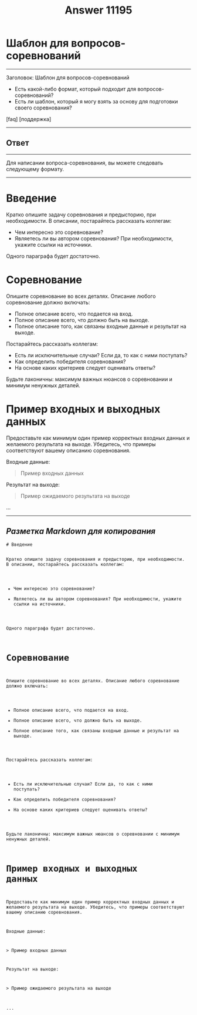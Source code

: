 ﻿---
title: "Answer 11195"
se.owner.user_id: 6
se.owner.display_name: "Nicolas Chabanovsky"
se.owner.link: "https://ru.meta.stackoverflow.com/users/6/nicolas-chabanovsky"
se.answer_id: 11195
se.question_id: 11193
se.post_type: answer
se.is_accepted: False
---
<h1>Шаблон для вопросов-соревнований</h1>
<hr />
<p>Заголовок: Шаблон для вопросов-соревнований</p>
<ul>
<li>Есть какой-либо формат, который подходит для вопросов-соревнований?</li>
<li>Есть ли шаблон, который я могу взять за основу для подготовки своего соревнования?</li>
</ul>
<p>[faq] [поддержка]</p>
<hr />
<h2>Ответ</h2>
<hr />
<p>Для написании вопроса-соревнования, вы можете следовать следующему формату.</p>
<hr>
<h1>Введение</h1>
<p>Кратко опишите задачу соревнования и предысторию, при необходимости. В описании, постарайтесь рассказать коллегам:</p>
<ul>
<li>Чем интересно это соревнование?</li>
<li>Являетесь ли вы автором соревнования? При необходимости, укажите ссылки на источники.</li>
</ul>
<p>Одного параграфа будет достаточно.</p>
<h1>Соревнование</h1>
<p>Опишите соревнование во всех деталях. Описание любого соревнование должно включать:</p>
<ul>
<li>Полное описание всего, что подается на вход.</li>
<li>Полное описание всего, что должно быть на выходе.</li>
<li>Полное описание того, как связаны входные данные и результат на выходе.</li>
</ul>
<p>Постарайтесь рассказать коллегам:</p>
<ul>
<li>Есть ли исключительные случаи? Если да, то как с ними поступать?</li>
<li>Как определить победителя соревнования?</li>
<li>На основе каких критериев следует оценивать ответы?</li>
</ul>
<p>Будьте лаконичны: максимум важных нюансов о соревновании и минимум ненужных  деталей.</p>
<h1>Пример входных и выходных данных</h1>
<p>Предоставьте как минимум один пример корректных входных данных и желаемого результата на выходе. Убедитесь, что примеры соответствуют вашему описанию соревнования.</p>
<p>Входные данные:</p>
<blockquote>
<p>Пример входных данных</p>
</blockquote>
<p>Результат на выходе:</p>
<blockquote>
<p>Пример ожидаемого результата на выходе</p>
</blockquote>
<p>...</p>
<hr>
<h2><em><strong>Разметка Markdown для копирования</strong></em></h2>
<pre><code># Введение

Кратко опишите задачу соревнования и предысторию, при необходимости. В описании, постарайтесь рассказать коллегам:

 - Чем интересно это соревнование?
 - Являетесь ли вы автором соревнования? При необходимости, укажите ссылки на источники.

Одного параграфа будет достаточно.

# Соревнование

Опишите соревнование во всех деталях. Описание любого соревнование должно включать:

 - Полное описание всего, что подается на вход.
 - Полное описание всего, что должно быть на выходе. 
 - Полное описание того, как связаны входные данные и результат на выходе.

Постарайтесь рассказать коллегам:

- Есть ли исключительные случаи? Если да, то как с ними поступать? 
- Как определить победителя соревнования?
- На основе каких критериев следует оценивать ответы?

Будьте лаконичны: максимум важных нюансов о соревновании с минимум ненужных  деталей.

# Пример входных и выходных данных

Предоставьте как минимум один пример корректных входных данных и желаемого результата на выходе. Убедитесь, что примеры соответствуют вашему описанию соревнования.

Входные данные:

&gt; Пример входных данных

Результат на выходе:

&gt; Пример ожидаемого результата на выходе    

...
</code></pre>
